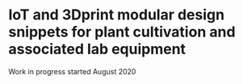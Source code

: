 # IoT and 3Dprint modular design snippets for plant cultivation and associated lab equipment
Work in progress started August 2020 
